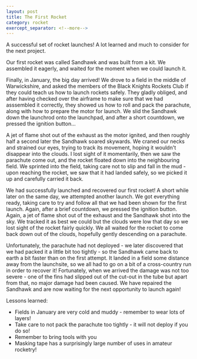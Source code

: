 ```yaml
---
layout: post
title: The First Rocket
category: rocket
exercept_separator: <!--more-->
---
```


A successful set of rocket launches! A lot learned and much to consider for the next project.

<!--more-->

Our first rocket was called Sandhawk and was built from a kit. We assembled it eagerly, and waited for the moment when we could launch it.

Finally, in January, the big day arrived! We drove to a field in the middle of Warwickshire, and asked the members of the Black Knights Rockets Club if they could teach us how to launch rockets safely. They gladly obliged, and after having checked over the airframe to make sure that we had asssembled it correctly, they showed us how to roll and pack the parachute, along with how to prepare the motor for launch. We slid the Sandhawk down the launchrod onto the launchpad, and after a short countdown, we pressed the ignition button...

A jet of flame shot out of the exhaust as the motor ignited, and then roughly half a second later the Sandhawk soared skywards. We craned our necks and strained our eyes, trying to track its movement, hoping it wouldn't disappear into the clouds. I lost sight of it momentarily, then we saw the parachute come out, and the rocket floated down into the neighbouring field. We sprinted into the field, taking care not to slip and fall in the mud - upon reaching the rocket, we saw that it had landed safely, so we picked it up and carefully carried it back.

We had successfully launched and recovered our first rocket! A short while later on the same day, we attempted another launch. We got everything ready, taking care to try and follow all that we had been shown for the first launch. Again, after a brief countdown, we pressed the ignition button. Again, a jet of flame shot out of the exhaust and the Sandhawk shot into the sky. We tracked it as best we could but the clouds were low that day so we lost sight of the rocket fairly quickly. We all waited for the rocket to come back down out of the clouds, hopefully gently descending on a parachute. 

Unfortunately, the parachute had not deployed - we later discovered that we had packed it a little bit too tightly - so the Sandhawk came back to earth a bit faster than on the first attempt. It landed in a field some distance away from the launchsite, so we all had to go on a bit of a cross-country run in order to recover it! Fortunately, when we arrived the damage was not too severe - one of the fins had slipped out of the cut-out in the tube but apart from that, no major damage had been caused. We have repaired the Sandhawk and are now waiting for the next opportunity to launch again!

Lessons learned:

- Fields in January are very cold and muddy - remember to wear lots of layers!
- Take care to not pack the parachute too tightly - it will not deploy if you do so!
- Remember to bring tools with you
- Masking tape has a surprisingly large number of uses in amateur rocketry!
